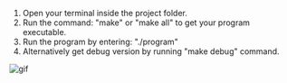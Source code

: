 1. Open your terminal inside the project folder.
2. Run the command: "make" or "make all" to get your program executable.
3. Run the program by entering: "./program"
4. Alternatively get debug version by running "make debug" command.

![gif](https://user-images.githubusercontent.com/52637184/183613974-99c7d78b-787a-4406-831b-eb485eaef324.gif)

